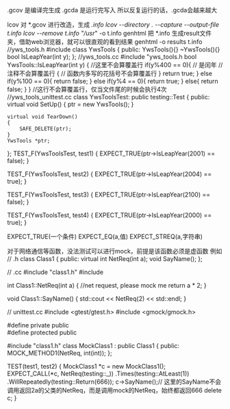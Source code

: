 .gcov 是编译完生成
.gcda 是运行完写入
所以反复运行的话，.gcda会越来越大


lcov 对 *.gcov 进行改造，生成 *.info
lcov --directory . --capture --output-file t.info
lcov --remove t.info "/usr*" -o t.info
genhtml 把 *.info 生成result文件夹，借助web浏览器，就可以很直观的看到结果
genhtml -o results t.info
//yws_tools.h
#include<iostream>
class YwsTools
{
public:
    YwsTools(){}
    ~YwsTools(){}
    bool IsLeapYear(int y);
};
//yws_tools.cc
#include "yws_tools.h
bool YwsTools::IsLeapYear(int y)
{ //这里不会算覆盖行
    if(y%400 == 0){
        // 是闰年 // 注释不会算覆盖行
        {
            // 函数内多写的花括号不会算覆盖行
        }
        return true;
    }
    else if(y%100 == 0){
        return false;
    }
    else if(y%4 == 0){
        return true;
    }
    else{
        return false;
    }
} //这行不会算覆盖行，仅当文件尾的时候会执行4次
//yws_tools_unittest.cc
class YwsToolsTest: public testing::Test
{
public:
    virtual void SetUp()
    {
        ptr = new YwsTools();
    }

    virtual void TearDown()
    {
        SAFE_DELETE(ptr);
    }
    YwsTools *ptr;

};
TEST_F(YwsToolsTest, test1)
{
    EXPECT_TRUE(ptr->IsLeapYear(2001) == false);
}

TEST_F(YwsToolsTest, test2)
{
    EXPECT_TRUE(ptr->IsLeapYear(2004) == true);
}

TEST_F(YwsToolsTest, test3)
{
    EXPECT_TRUE(ptr->IsLeapYear(2100) == false);
}

TEST_F(YwsToolsTest, test4)
{
    EXPECT_TRUE(ptr->IsLeapYear(2000) == true);
}



EXPECT_TRUE(一个条件)
EXPECT_EQ(a,值)
EXPECT_STREQ(a,字符串)



对于网络通信等函数，没法测试可以进行mock，前提是该函数必须是虚函数
例如
// .h
class Class1
{
public:
  virtual int NetReq(int a);
  void SayName();
};

// .cc
#include "class1.h"
#include <iostream>

int Class1::NetReq(int a) {
    //net request, please mock me
    return a * 2;
}

void Class1::SayName()
{
    std::cout << NetReq(2) << std::endl;
}

// unittest.cc
#include <gtest/gtest.h>
#include <gmock/gmock.h>

#define private public  
#define protected public

#include "class1.h"
class MockClass1 : public Class1
{
public:
    MOCK_METHOD1(NetReq, int(int));
};

TEST(test1, test2)
{
    MockClass1 *c = new MockClass1();  
    EXPECT_CALL(*c, NetReq(testing::_))
        .Times(testing::AtLeast(1))
        .WillRepeatedly(testing::Return(666));
    c->SayName();// 这里的SayName不会调用返回2a的父类的NetReq，而是调用mock的NetReq，始终都返回666
    delete c;
}
